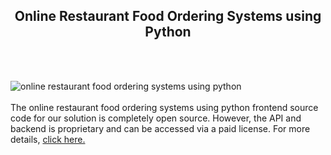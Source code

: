 <h2 style="text-align:center">Online Restaurant Food Ordering Systems using Python</h2><br/><br/>

![online restaurant food ordering systems using python](https://admin.ninjascode.com/wp-content/uploads/2025/repoImages/Hector/30.webp) <br/><br/>The online restaurant food ordering systems using python frontend source code for our solution is completely open source. However, the API and backend is proprietary and can be accessed via a paid license. For more details, <a href="https://enatega.com/?utm_source=github&utm_medium=repo&utm_campaign=hector-online-restaurant-food-ordering-systems-using-python" target="_blank">click here.</a>
